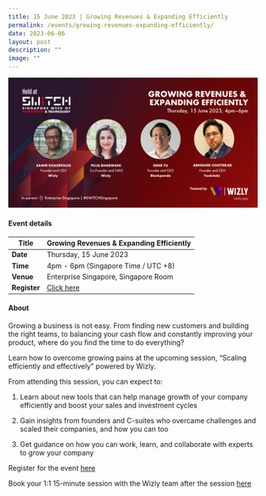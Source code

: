 ```yaml
---
title: 15 June 2023 | Growing Revenues & Expanding Efficiently
permalink: /events/growing-revenues-expanding-efficiently/
date: 2023-06-06
layout: post
description: ""
image: ""
---
```

![](/images/2023/linkedin_banner_growing_efficiently.png)

#### Event details


| **Title** | Growing Revenues & Expanding Efficiently |
| -------- | -------- |
|**Date** | Thursday, 15 June 2023
| **Time**    | 4pm - 6pm (Singapore Time / UTC +8) |
|**Venue** | Enterprise Singapore, Singapore Room
| **Register** |   [Click here](https://forms.gle/gCqMS1WHMCzksfX17) |

#### About

Growing a business is not easy. From finding new customers and building the right teams, to balancing your cash flow and constantly improving your product, where do you find the time to do everything?

Learn how to overcome growing pains at the upcoming session, “Scaling efficiently and effectively” powered by Wizly. 

From attending this session, you can expect to:

1.  Learn about new tools that can help manage growth of your company efficiently and boost your sales and investment cycles 

2. Gain insights from founders and C-suites who overcame challenges and scaled their companies, and how you can too

3. Get guidance on how you can work, learn, and collaborate with experts to grow your company

Register for the event [here](https://forms.gle/gCqMS1WHMCzksfX17) 

Book your 1:1 15-minute session with the Wizly team after the session [here](https://calendly.com/puja-wizly/15min?month=2023-06)